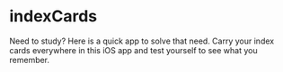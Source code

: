 # indexCards

Need to study? Here is a quick app to solve that need. Carry your index cards everywhere in this iOS app and test yourself to see what you remember.
